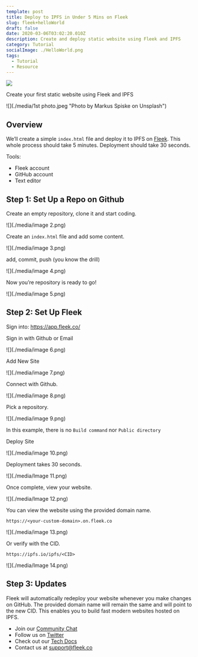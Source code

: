```yaml
---
template: post
title: Deploy to IPFS in Under 5 Mins on Fleek
slug: fleek+helloWorld
draft: false
date: 2020-03-06T03:02:20.010Z
description: Create and deploy static website using Fleek and IPFS
category: Tutorial
socialImage: ./HelloWorld.png 
tags:
  - Tutorial
  - Resource
---
```

![](./HelloWorld.png)

Create your first static website using Fleek and IPFS

![](./media/1st photo.jpeg "Photo by Markus Spiske on Unsplash")

## Overview

We’ll create a simple `index.html` file and deploy it to IPFS on [Fleek](http://Fleek.co/). This whole process should take 5 minutes. Deployment should take 30 seconds.

Tools:

* Fleek account
* GitHub account
* Text editor

## Step 1: Set Up a Repo on Github

Create an empty repository, clone it and start coding.

![](./media/image 2.png)

Create an `index.html` file and add some content.

![](./media/image 3.png)

add, commit, push (you know the drill)

![](./media/image 4.png)

Now you’re repository is ready to go!

![](./media/image 5.png)

## Step 2: Set Up Fleek

Sign into: <https://app.fleek.co/>

Sign in with Github or Email

![](./media/image 6.png)

Add New Site

![](./media/image 7.png)

Connect with Github.

![](./media/image 8.png)

Pick a repository.

![](./media/image 9.png)

In this example, there is no `Build command` nor `Public directory`

Deploy Site

![](./media/image 10.png)

Deployment takes 30 seconds.

![](./media/Image 11.png)

Once complete, view your website.

![](./media/Image 12.png)

You can view the website using the provided domain name.

`https://<your-custom-domain>.on.fleek.co`

![](./media/image 13.png)

Or verify with the CID.

`https://ipfs.io/ipfs/<CID>`

![](./media/Image 14.png)

## Step 3: Updates

Fleek will automatically redeploy your website whenever you make changes on GitHub. The provided domain name will remain the same and will point to the new CID. This enables you to build fast modern websites hosted on IPFS.

* Join our [Community Chat](https://join.slack.com/t/fleek-public/shared_invite/zt-bxna7y1d-PbVdut4rgHt5jM6Zjg9g9A)
* Follow us on [Twitter](https://twitter.com/FleekHQ) 
* Check out our [Tech Docs](https://docs.fleek.co/)
* Contact us at support@fleek.co 

